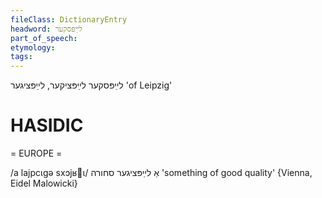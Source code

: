 ```yaml
---
fileClass: DictionaryEntry
headword: לײַפּסקער
part_of_speech: 
etymology: 
tags: 
---
```

לײַפּסקער
לײַפּציקער, לײַפּציגער
'of Leipzig'

HASIDIC
=======
= EUROPE = 

/a lajpcɩgə sxɔjʁɩ/ <leipziger> אַ לײַפּציגער סחורה 'something of good quality' {Vienna, Eidel Malowicki}